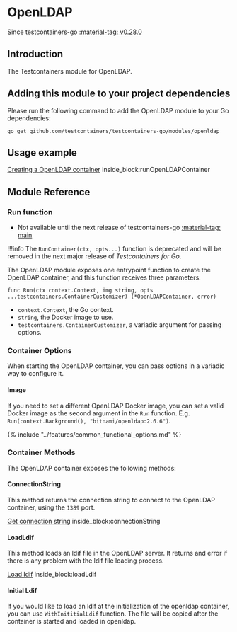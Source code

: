 # OpenLDAP

Since testcontainers-go <a href="https://github.com/testcontainers/testcontainers-go/releases/tag/v0.28.0"><span class="tc-version">:material-tag: v0.28.0</span></a>

## Introduction

The Testcontainers module for OpenLDAP.

## Adding this module to your project dependencies

Please run the following command to add the OpenLDAP module to your Go dependencies:

```
go get github.com/testcontainers/testcontainers-go/modules/openldap
```

## Usage example

<!--codeinclude-->
[Creating a OpenLDAP container](../../modules/openldap/examples_test.go) inside_block:runOpenLDAPContainer
<!--/codeinclude-->

## Module Reference

### Run function

- Not available until the next release of testcontainers-go <a href="https://github.com/testcontainers/testcontainers-go"><span class="tc-version">:material-tag: main</span></a>

!!!info
    The `RunContainer(ctx, opts...)` function is deprecated and will be removed in the next major release of _Testcontainers for Go_.

The OpenLDAP module exposes one entrypoint function to create the OpenLDAP container, and this function receives three parameters:

```golang
func Run(ctx context.Context, img string, opts ...testcontainers.ContainerCustomizer) (*OpenLDAPContainer, error)
```

- `context.Context`, the Go context.
- `string`, the Docker image to use.
- `testcontainers.ContainerCustomizer`, a variadic argument for passing options.

### Container Options

When starting the OpenLDAP container, you can pass options in a variadic way to configure it.

#### Image

If you need to set a different OpenLDAP Docker image, you can set a valid Docker image as the second argument in the `Run` function.
E.g. `Run(context.Background(), "bitnami/openldap:2.6.6")`.

{% include "../features/common_functional_options.md" %}

### Container Methods

The OpenLDAP container exposes the following methods:

#### ConnectionString

This method returns the connection string to connect to the OpenLDAP container, using the `1389` port.

<!--codeinclude-->
[Get connection string](../../modules/openldap/openldap_test.go) inside_block:connectionString
<!--/codeinclude-->

#### LoadLdif

This method loads an ldif file in the OpenLDAP server.
It returns and error if there is any problem with the ldif file loading process.

<!--codeinclude-->
[Load ldif](../../modules/openldap/openldap_test.go) inside_block:loadLdif
<!--/codeinclude-->

#### Initial Ldif

If you would like to load an ldif at the initialization of the openldap container, you can use `WithInititialLdif` function.
The file will be copied after the container is started and loaded in openldap.

